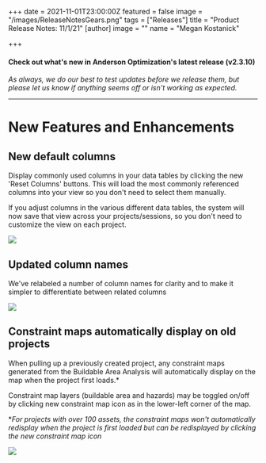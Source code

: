 +++
date = 2021-11-01T23:00:00Z
featured = false
image = "/images/ReleaseNotesGears.png"
tags = ["Releases"]
title = "Product Release Notes: 11/1/21"
[author]
image = ""
name = "Megan Kostanick"

+++
#### **Check out what's new in Anderson Optimization's latest release (v2.3.10)**

_As always, we do our best to test updates before we release them, but please let us know if anything seems off or isn't working as expected._

***

# **New Features and Enhancements**

## New default columns

Display commonly used columns in your data tables by clicking the new 'Reset Columns' buttons. This will load the most commonly referenced columns into your view so you don't need to select them manually.

If you adjust columns in the various different data tables, the system will now save that view across your projects/sessions, so you don't need to customize the view on each project.

![](/images/reset_columns.png)

## Updated column names

We've relabeled a number of column names for clarity and to make it simpler to differentiate between related columns 

![](/images/column_headers.png)

## Constraint maps automatically display on old projects

When pulling up a previously created project, any constraint maps generated from the Buildable Area Analysis will automatically display on the map when the project first loads.*

Constraint map layers (buildable area and hazards) may be toggled on/off by clicking new constraint map icon as in the lower-left corner of the map.

\*_For projects with over 100 assets, the constraint maps won't automatically redisplay when the project is first loaded but can be redisplayed by clicking the new constraint map icon_

![](/images/constraint_map_icon.png)

### 